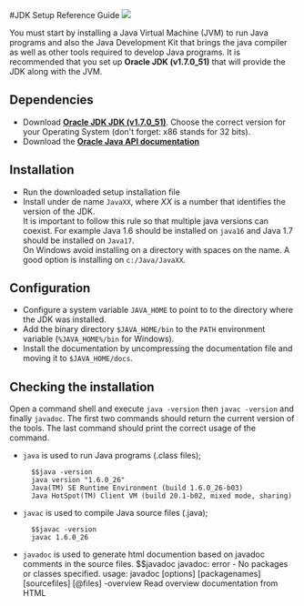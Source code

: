 #JDK Setup Reference Guide
![](images/java.jpg) 

You must start by installing a Java Virtual Machine (JVM) to run Java programs and also the Java Development Kit that brings the java compiler as well as other tools required to develop Java programs. It is recommended that you set up **Oracle JDK (v1.7.0_51)** that will provide  the JDK along with the JVM.

## Dependencies

* Download [**Oracle JDK JDK (v1.7.0_51)**](http://www.oracle.com/technetwork/java/javase/downloads/jdk7-downloads-1880260.html). Choose the correct version for your Operating System (don't forget: x86 stands for 32 bits).
* Download the [**Oracle Java API documentation**](http://www.oracle.com/technetwork/java/javase/documentation/java-se-7-doc-download-435117.html)

## Installation
* Run the downloaded setup installation file
* Install under de name `JavaXX`, where *XX* is a number that identifies the version of the JDK.  
It is important to follow this rule so that multiple java versions can coexist. For example Java 1.6 should be installed on `java16` and Java 1.7 should be installed on `Java17`.  
On Windows avoid installing on a directory with spaces on the name. A good option is installing on `c:/Java/JavaXX`.

## Configuration
* Configure a system variable `JAVA_HOME` to point to to the directory where the JDK was installed.
* Add the binary directory `$JAVA_HOME/bin` to the `PATH` environment variable (`%JAVA_HOME%/bin` for Windows).
* Install the documentation by uncompressing the documentation file and moving it to `$JAVA_HOME/docs`.

## Checking the installation
Open a command shell and execute `java -version` then `javac -version` and finally `javadoc`. The first two commands should return the current version of the tools. The last command should print the correct usage of the command.

* `java` is used to run Java programs (.class files);

		$$java -version
		java version "1.6.0_26"
		Java(TM) SE Runtime Environment (build 1.6.0_26-b03)
		Java HotSpot(TM) Client VM (build 20.1-b02, mixed mode, sharing)

* `javac` is used to compile Java source files (.java);
	
		$$javac -version
		javac 1.6.0_26
	
* `javadoc` is used to generate html documention based on javadoc comments in the source files.
		$$javadoc
		javadoc: error - No packages or classes specified.
		usage: javadoc [options] [packagenames] [sourcefiles] [@files]
		-overview <file>          Read overview documentation from HTML 
